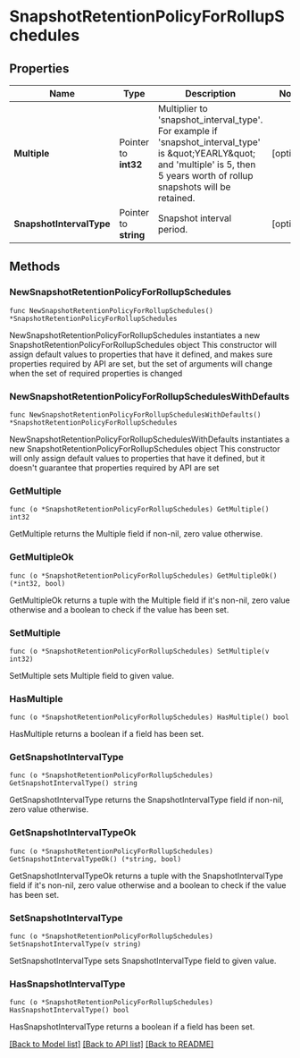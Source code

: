 # SnapshotRetentionPolicyForRollupSchedules

## Properties

Name | Type | Description | Notes
------------ | ------------- | ------------- | -------------
**Multiple** | Pointer to **int32** | Multiplier to &#39;snapshot_interval_type&#39;. For example if &#39;snapshot_interval_type&#39; is \&quot;YEARLY\&quot; and &#39;multiple&#39; is 5, then 5 years worth of rollup snapshots will be retained.  | [optional] 
**SnapshotIntervalType** | Pointer to **string** | Snapshot interval period.  | [optional] 

## Methods

### NewSnapshotRetentionPolicyForRollupSchedules

`func NewSnapshotRetentionPolicyForRollupSchedules() *SnapshotRetentionPolicyForRollupSchedules`

NewSnapshotRetentionPolicyForRollupSchedules instantiates a new SnapshotRetentionPolicyForRollupSchedules object
This constructor will assign default values to properties that have it defined,
and makes sure properties required by API are set, but the set of arguments
will change when the set of required properties is changed

### NewSnapshotRetentionPolicyForRollupSchedulesWithDefaults

`func NewSnapshotRetentionPolicyForRollupSchedulesWithDefaults() *SnapshotRetentionPolicyForRollupSchedules`

NewSnapshotRetentionPolicyForRollupSchedulesWithDefaults instantiates a new SnapshotRetentionPolicyForRollupSchedules object
This constructor will only assign default values to properties that have it defined,
but it doesn't guarantee that properties required by API are set

### GetMultiple

`func (o *SnapshotRetentionPolicyForRollupSchedules) GetMultiple() int32`

GetMultiple returns the Multiple field if non-nil, zero value otherwise.

### GetMultipleOk

`func (o *SnapshotRetentionPolicyForRollupSchedules) GetMultipleOk() (*int32, bool)`

GetMultipleOk returns a tuple with the Multiple field if it's non-nil, zero value otherwise
and a boolean to check if the value has been set.

### SetMultiple

`func (o *SnapshotRetentionPolicyForRollupSchedules) SetMultiple(v int32)`

SetMultiple sets Multiple field to given value.

### HasMultiple

`func (o *SnapshotRetentionPolicyForRollupSchedules) HasMultiple() bool`

HasMultiple returns a boolean if a field has been set.

### GetSnapshotIntervalType

`func (o *SnapshotRetentionPolicyForRollupSchedules) GetSnapshotIntervalType() string`

GetSnapshotIntervalType returns the SnapshotIntervalType field if non-nil, zero value otherwise.

### GetSnapshotIntervalTypeOk

`func (o *SnapshotRetentionPolicyForRollupSchedules) GetSnapshotIntervalTypeOk() (*string, bool)`

GetSnapshotIntervalTypeOk returns a tuple with the SnapshotIntervalType field if it's non-nil, zero value otherwise
and a boolean to check if the value has been set.

### SetSnapshotIntervalType

`func (o *SnapshotRetentionPolicyForRollupSchedules) SetSnapshotIntervalType(v string)`

SetSnapshotIntervalType sets SnapshotIntervalType field to given value.

### HasSnapshotIntervalType

`func (o *SnapshotRetentionPolicyForRollupSchedules) HasSnapshotIntervalType() bool`

HasSnapshotIntervalType returns a boolean if a field has been set.


[[Back to Model list]](../README.md#documentation-for-models) [[Back to API list]](../README.md#documentation-for-api-endpoints) [[Back to README]](../README.md)


